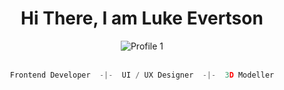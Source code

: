 <div align="center">
  
# Hi There, I am Luke Evertson

![Profile 1](https://github.com/sixLUKEY/sixLUKEY/assets/130046695/ea099b43-c292-4947-a158-8f299330cddc)
<br></br>

```js
Frontend Developer  -|-  UI / UX Designer  -|-  3D Modeller
```  
</div>
<!---
sixLUKEY/sixLUKEY is a ✨ special ✨ repository because its `README.md` (this file) appears on your GitHub profile.
You can click the Preview link to take a look at your changes.
--->
